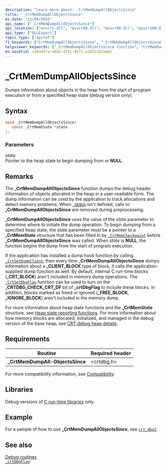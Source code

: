 ```yaml
---
description: "Learn more about: _CrtMemDumpAllObjectsSince"
title: "_CrtMemDumpAllObjectsSince"
ms.date: "11/04/2016"
api_name: ["_CrtMemDumpAllObjectsSince"]
api_location: ["msvcrt.dll", "msvcr80.dll", "msvcr90.dll", "msvcr100.dll", "msvcr100_clr0400.dll", "msvcr110.dll", "msvcr110_clr0400.dll", "msvcr120.dll", "msvcr120_clr0400.dll", "ucrtbase.dll"]
api_type: ["DLLExport"]
topic_type: ["apiref"]
f1_keywords: ["CrtMemDumpAllObjectsSince", "_CrtMemDumpAllObjectsSince"]
helpviewer_keywords: ["_CrtMemDumpAllObjectsSince function", "CrtMemDumpAllObjectsSince function"]
ms.assetid: c48a447a-e6bb-475c-9271-a3021182a0dc
---
```

# _CrtMemDumpAllObjectsSince

Dumps information about objects in the heap from the start of program execution or from a specified heap state (debug version only).

## Syntax

```C
void _CrtMemDumpAllObjectsSince(
   const _CrtMemState *state
);
```

### Parameters

*state*<br/>
Pointer to the heap state to begin dumping from or **NULL**.

## Remarks

The **_CrtMemDumpAllObjectsSince** function dumps the debug header information of objects allocated in the heap in a user-readable form. The dump information can be used by the application to track allocations and detect memory problems. When [`_DEBUG`](../debug.md) isn't defined, calls to **_CrtMemDumpAllObjectsSince** are removed during preprocessing.

**_CrtMemDumpAllObjectsSince** uses the value of the *state* parameter to determine where to initiate the dump operation. To begin dumping from a specified heap state, the *state* parameter must be a pointer to a **_CrtMemState** structure that has been filled in by [`_CrtMemCheckpoint`](crtmemcheckpoint.md) before **_CrtMemDumpAllObjectsSince** was called. When *state* is **NULL**, the function begins the dump from the start of program execution.

If the application has installed a dump hook function by calling [`_CrtSetDumpClient`](crtsetdumpclient.md), then every time **_CrtMemDumpAllObjectsSince** dumps information about a **_CLIENT_BLOCK** type of block, it calls the application-supplied dump function as well. By default, internal C run-time blocks (**_CRT_BLOCK**) aren't included in memory dump operations. The [`_CrtSetDbgFlag`](crtsetdbgflag.md) function can be used to turn on the **_CRTDBG_CHECK_CRT_DF** bit of **_crtDbgFlag** to include these blocks. In addition, blocks marked as freed or ignored (**_FREE_BLOCK**, **_IGNORE_BLOCK**) aren't included in the memory dump.

For more information about heap state functions and the **_CrtMemState** structure, see [Heap state reporting functions](/visualstudio/debugger/crt-debug-heap-details). For more information about how memory blocks are allocated, initialized, and managed in the debug version of the base heap, see [CRT debug heap details](/visualstudio/debugger/crt-debug-heap-details).

## Requirements

|Routine|Required header|
|-------------|---------------------|
|**_CrtMemDumpAll-ObjectsSince**|\<crtdbg.h>|

For more compatibility information, see [Compatibility](../compatibility.md).

## Libraries

Debug versions of [C run-time libraries](../crt-library-features.md) only.

## Example

For a sample of how to use **_CrtMemDumpAllObjectsSince**, see [`crt_dbg2`](https://github.com/Microsoft/VCSamples/tree/master/VC2010Samples/crt/crt_dbg2).

## See also

[Debug routines](../debug-routines.md)\
[`_crtDbgFlag`](../crtdbgflag.md)
